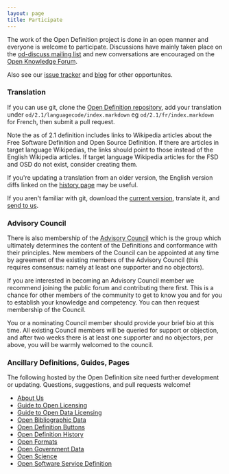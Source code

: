 ```yaml
---
layout: page
title: Participate
---
```


The work of the Open Definition project is done in an open manner and everyone is welcome to participate. Discussions have mainly taken place on the [od-discuss mailing list](http://lists.okfn.org/mailman/listinfo/od-discuss) and new conversations are encouraged on the [Open Knowledge Forum](https://discuss.okfn.org/c/projects/OpenDefinition).

Also see our [issue tracker](https://github.com/okfn/opendefinition/issues) and [blog](/update/) for other opportunites.

### Translation

If you can use git, clone the [Open Definition repository](https://github.com/okfn/opendefinition), add your translation under `od/2.1/languagecode/index.markdown` eg `od/2.1/fr/index.markdown` for French, then submit a pull request.

Note the as of 2.1 definition includes links to Wikipedia articles about the Free Software Definition and Open Source Definition. If there are articles in target language Wikipedias, the links should point to those instead of the English Wikipedia articles. If target language Wikipedia articles for the FSD and OSD do not exist, consider creating them.

If you're updating a translation from an older version, the English version diffs linked on the [history page](/history) may be useful.

If you aren't familiar with git, download the [current version](https://raw.githubusercontent.com/okfn/opendefinition/gh-pages/od/2.1/en/index.markdown), translate it, and [send to us](/contact).

### Advisory Council

There is also membership of the [Advisory Council](/advisory-council) which is the group which ultimately determines the content of the Definitions and conformance with their principles. New members of the Council can be appointed at any time by agreement of the existing members of the Advisory Council (this requires consensus: namely at least one supporter and no objectors).

If you are interested in becoming an Advisory Council member we recommend joining the public forum and contributing there first. This is a chance for other members of the community to get to know you and for you to establish your knowledge and competency. You can then request membership of the Council.

You or a nominating Council member should provide your brief bio at this time. All existing Council members will be queried for support or objection, and after two weeks there is at least one supporter and no objectors, per above, you will be warmly welcomed to the council.

### Ancillary Definitions, Guides, Pages

The following hosted by the Open Definition site need further development or updating. Questions, suggestions, and pull requests welcome!

* [About Us](/about/)
* [Guide to Open Licensing](/guide/)
* [Guide to Open Data Licensing](/guide/data/)
* [Open Bibliographic Data](/bibliographic/)
* [Open Definition Buttons](/buttons/)
* [Open Definition History](/history/)
* [Open Formats](/ofd)
* [Open Government Data](/government)
* [Open Science](/science)
* [Open Software Service Definition](/ossd/)
